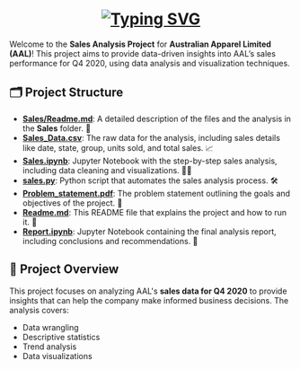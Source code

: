 <h1 align="center">
<a href="https://git.io/typing-svg"><img src="https://readme-typing-svg.herokuapp.com?font=Sansita+Swashed&weight=500&size=23&pause=1000&color=1FA8FF&center=true&vCenter=true&width=435&lines=📊+AA+Sales+Analysis+Project" alt="Typing SVG" /></a>
</h1>


Welcome to the **Sales Analysis Project** for **Australian Apparel Limited (AAL)**! This project aims to provide data-driven insights into AAL’s sales performance for Q4 2020, using data analysis and visualization techniques.

## 🗂️ Project Structure

- **[Sales/Readme.md](https://github.com/madhan96p/Sales_Analysis/blob/main/Sales/Readme.md)**: A detailed description of the files and the analysis in the **Sales** folder. 📄
- **[Sales_Data.csv](https://github.com/madhan96p/Sales_Analysis/blob/main/Sales/Sales_Data.csv)**: The raw data for the analysis, including sales details like date, state, group, units sold, and total sales. 📈
- **[Sales.ipynb](https://github.com/madhan96p/Sales_Analysis/blob/main/Sales/Sales.ipynb)**: Jupyter Notebook with the step-by-step sales analysis, including data cleaning and visualizations. 🧑‍💻
- **[sales.py](https://github.com/madhan96p/Sales_Analysis/blob/main/Sales/sales.py)**: Python script that automates the sales analysis process. 🛠️
- **[Problem_statement.pdf](https://github.com/madhan96p/Sales_Analysis/blob/main/Problem_statement.pdf)**: The problem statement outlining the goals and objectives of the project. 🎯
- **[Readme.md](https://github.com/madhan96p/Sales_Analysis/blob/main/Readme.md)**: This README file that explains the project and how to run it. 📑
- **[Report.ipynb](https://github.com/madhan96p/Sales_Analysis/blob/main/Report.ipynb)**: Jupyter Notebook containing the final analysis report, including conclusions and recommendations. 📑

## 📝 Project Overview

This project focuses on analyzing AAL's **sales data for Q4 2020** to provide insights that can help the company make informed business decisions. The analysis covers:
- Data wrangling
- Descriptive statistics
- Trend analysis
- Data visualizations
